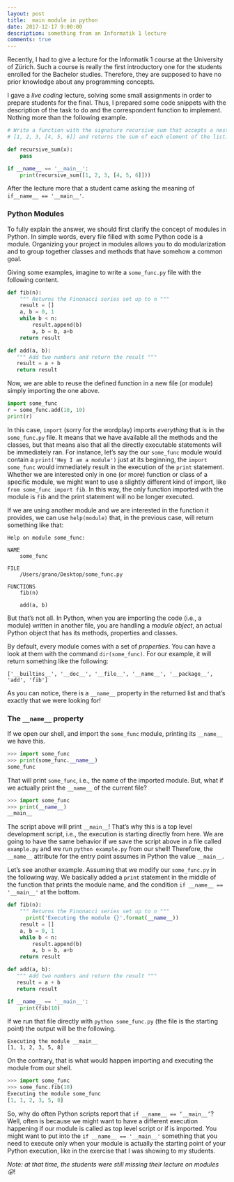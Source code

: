 ```yaml
---
layout: post
title:  main module in python
date: 2017-12-17 9:00:00
description: something from an Informatik 1 lecture
comments: true
---
```


Recently, I had to give a lecture for the Informatik 1 course at the University of Zürich. Such a course is really the first introductory one for the students enrolled for the Bachelor studies. Therefore, they are supposed to have no prior knowledge about any programming concepts.

I gave a *live coding* lecture, solving some small assignments in order to prepare students for the final. Thus, I prepared some code snippets with the description of the task to do and the correspondent function to implement. Nothing more than the following example.

```python
# Write a function with the signature recursive_sum that accepts a nested list of integers as an argument
# [1, 2, 3, [4, 5, 6]] and returns the sum of each element of the list.

def recursive_sum(x):
	pass

if __name__ == '__main__':
	print(recursive_sum([1, 2, 3, [4, 5, 6]]))
```

After the lecture more that a student came asking the meaning of `if__name__ == '__main__'`.

### Python Modules
To fully explain the answer, we should first  clarify the concept of modules in Python. In simple words, every file filled with some Python code is a module. Organizing your project in modules allows you to do modularization and to group together classes and methods that have somehow a common goal.

Giving some examples, imagine to write a `some_func.py` file with the following content.

```python
def fib(n):   
    """ Returns the Finonacci series set up to n """
    result = []
    a, b = 0, 1
    while b < n:
        result.append(b)
        a, b = b, a+b
    return result

def add(a, b):
   """ Add two numbers and return the result """
   result = a + b
   return result
```

Now, we are able to reuse  the defined function in a new file (or module) simply importing the one above.

```python
import some_func
r = some_func.add(10, 10)
print(r)
```

In this case, `import` (sorry for the wordplay) imports *everything* that is in the `some_func.py` file. It means that we have available all the methods and the classes, but that means also that all the directly executable statements will be immediately ran. 
For instance, let’s say the our `some_func` module would contain a `print('Hey I am a module')` just at its beginning, the `import some_func` would immediately result in the execution of the `print` statement. Whether we are interested only in one (or more) function or class of a specific module, we might want to use a slightly different kind of import, like `from some_func import fib`. In this way, the only function imported with the module is `fib` and the print statement will no be longer executed. 

If we are using another module and we are interested in the function it provides, we can use `help(module)` that, in the previous case, will return something like that:

```
Help on module some_func:

NAME
    some_func

FILE
    /Users/grano/Desktop/some_func.py

FUNCTIONS
    fib(n)

    add(a, b)
```

But that’s not all.  In Python, when you are importing the code (i.e., a module) written in another file, you are handling a *module object*, an actual Python object that has its methods, properties and classes.

By default, every module comes with a set of *properties*. You can have a look at them with the command `dir(some_func)`. 
For our example, it will return something like the following:

```
['__builtins__', '__doc__', '__file__', '__name__', '__package__', 'add', 'fib']
```

As you can notice, there is a `__name__` property in the returned list and that’s exactly that we were looking for!

### The `__name__` property
If we open our shell, and import the `some_func` module, printing its `__name__` we have this.

```python
>>> import some_func
>>> print(some_func.__name__)	
some_func
```

That will print `some_func`, i.e., the name of the imported module.
But, what if we actually print the `__name__` of the current file?

```python
>>> import some_func
>>> print(__name__)
__main__
```

The script above will print `__main__`! 
That’s why this is a top level development script, i.e., the execution is starting directly from here.
We are going to have the same behavior if we save the script above in a file called `example.py` and we run `python example.py` from our shell!
Therefore, the `__name__` attribute for the entry point assumes in Python the value `__main__`. 

Let’s  see another example. Assuming that we modify our `some_func.py` in the following way. We basically added a `print` statement in the middle of the function that prints the module name, and the condition 
`if __name__ == '__main__'` at the bottom.

```python
def fib(n):   
    """ Returns the Finonacci series set up to n """
	  print('Executing the module {}'.format(__name__))
    result = []
    a, b = 0, 1
    while b < n:
        result.append(b)
        a, b = b, a+b
    return result

def add(a, b):
   """ Add two numbers and return the result """
   result = a + b
   return result

if __name__ == '__main__':
    print(fib(10)
```

If we run that file directly with `python some_func.py` (the file is the starting point)  the output will be the following.

```
Executing the module __main__
[1, 1, 2, 3, 5, 8]
```

On the contrary, that is what would happen importing and executing the module from our shell.

```python
>>> import some_func
>>> some_func.fib(10)
Executing the module some_func
[1, 1, 2, 3, 5, 8]
```

So, why do often Python scripts report that `if __name__ == ‘__main__’`? Well, often is because we might want to have a different execution happening if our module is called as top level script or if is imported.
You might want to put into the `if __name__ == '__main__'` something that you need to execute only when your module is actually the starting point of your Python execution, like in the exercise that I was showing to my students.

*Note: at that time, the students were still missing their lecture on modules 😜*!